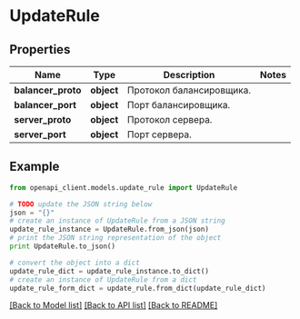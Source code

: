 # UpdateRule


## Properties
Name | Type | Description | Notes
------------ | ------------- | ------------- | -------------
**balancer_proto** | **object** | Протокол балансировщика. | 
**balancer_port** | **object** | Порт балансировщика. | 
**server_proto** | **object** | Протокол сервера. | 
**server_port** | **object** | Порт сервера. | 

## Example

```python
from openapi_client.models.update_rule import UpdateRule

# TODO update the JSON string below
json = "{}"
# create an instance of UpdateRule from a JSON string
update_rule_instance = UpdateRule.from_json(json)
# print the JSON string representation of the object
print UpdateRule.to_json()

# convert the object into a dict
update_rule_dict = update_rule_instance.to_dict()
# create an instance of UpdateRule from a dict
update_rule_form_dict = update_rule.from_dict(update_rule_dict)
```
[[Back to Model list]](../README.md#documentation-for-models) [[Back to API list]](../README.md#documentation-for-api-endpoints) [[Back to README]](../README.md)


